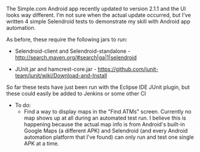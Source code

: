 The Simple.com Android app recently updated to version 2.1.1 and the UI looks way different.  I'm not sure when the actual 
update occurred, but I've written 4 simple Selendroid tests to demonstrate my skill with Android app automation.


As before, these require the following jars to run:

- Selendroid-client and Selendroid-standalone
        - http://search.maven.org/#search|ga|1|selendroid

- JUnit.jar and hamcrest-core.jar
        - https://github.com/junit-team/junit/wiki/Download-and-Install

So far these tests have just been run with the Eclipse IDE JUnit plugin, but these could easily be added to Jenkins or some other CI


- To do:
	- Find a way to display maps in the "Find ATMs" screen. Currently no map shows up at all during an automated test run.  I believe this is happening because the actual map info is from Android's built-in Google Maps (a different APK) and Selendroid (and every Android automation platform that I've found) can only run and test one single APK at a time.

